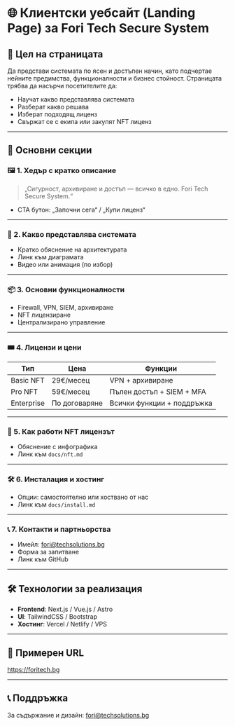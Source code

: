 # 🌐 Клиентски уебсайт (Landing Page) за Fori Tech Secure System

## 🎯 Цел на страницата

Да представи системата по ясен и достъпен начин, като подчертае нейните предимства, функционалности и бизнес стойност. Страницата трябва да насърчи посетителите да:

- Научат какво представлява системата
- Разберат какво решава
- Изберат подходящ лиценз
- Свържат се с екипа или закупят NFT лиценз

---

## 🧩 Основни секции

### 🖼️ 1. Хедър с кратко описание

> „Сигурност, архивиране и достъп — всичко в едно. Fori Tech Secure System.“

- CTA бутон: „Започни сега“ / „Купи лиценз“

---

### 🔐 2. Какво представлява системата

- Кратко обяснение на архитектурата
- Линк към диаграмата
- Видео или анимация (по избор)

---

### 📦 3. Основни функционалности

- Firewall, VPN, SIEM, архивиране
- NFT лицензиране
- Централизирано управление

---

### 🎟️ 4. Лицензи и цени

| Тип        | Цена     | Функции                          |
|------------|----------|----------------------------------|
| Basic NFT  | 29€/месец| VPN + архивиране                 |
| Pro NFT    | 59€/месец| Пълен достъп + SIEM + MFA        |
| Enterprise | По договаряне | Всички функции + поддръжка     |

---

### 🧠 5. Как работи NFT лицензът

- Обяснение с инфографика
- Линк към `docs/nft.md`

---

### 🛠️ 6. Инсталация и хостинг

- Опции: самостоятелно или хоствано от нас
- Линк към `docs/install.md`

---

### 📞 7. Контакти и партньорства

- Имейл: [fori@techsolutions.bg](mailto:fori@techsolutions.bg)
- Форма за запитване
- Линк към GitHub

---

## 🛠️ Технологии за реализация

- **Frontend**: Next.js / Vue.js / Astro
- **UI**: TailwindCSS / Bootstrap
- **Хостинг**: Vercel / Netlify / VPS

---

## 🧪 Примерен URL
https://foritech.bg

---

## 📞 Поддръжка

За съдържание и дизайн: [fori@techsolutions.bg](mailto:fori@techsolutions.bg)
